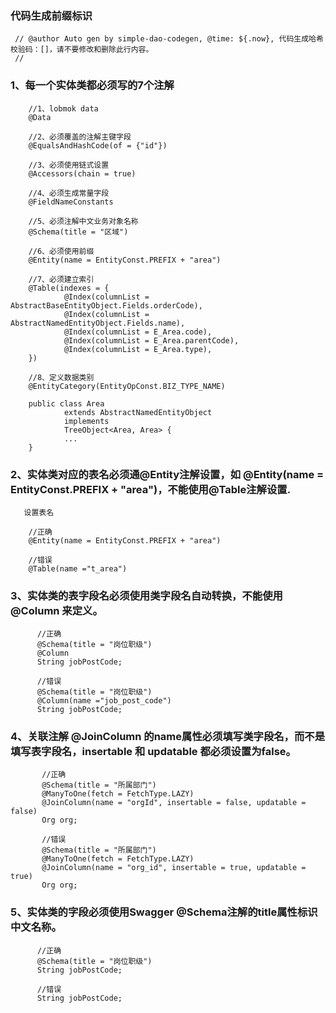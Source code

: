 ### 代码生成前缀标识
     // @author Auto gen by simple-dao-codegen, @time: ${.now}, 代码生成哈希校验码：[]，请不要修改和删除此行内容。
     // 
### 1、每一个实体类都必须写的7个注解

        //1、lobmok data
        @Data
        
        //2、必须覆盖的注解主键字段
        @EqualsAndHashCode(of = {"id"})
        
        //3、必须使用链式设置
        @Accessors(chain = true) 
        
        //4、必须生成常量字段
        @FieldNameConstants
        
        //5、必须注解中文业务对象名称
        @Schema(title = "区域")
        
        //6、必须使用前缀
        @Entity(name = EntityConst.PREFIX + "area")
        
        //7、必须建立索引
        @Table(indexes = {
                @Index(columnList = AbstractBaseEntityObject.Fields.orderCode),
                @Index(columnList = AbstractNamedEntityObject.Fields.name),
                @Index(columnList = E_Area.code),
                @Index(columnList = E_Area.parentCode),
                @Index(columnList = E_Area.type),
        })

        //8、定义数据类别 
        @EntityCategory(EntityOpConst.BIZ_TYPE_NAME)

        public class Area
                extends AbstractNamedEntityObject
                implements
                TreeObject<Area, Area> {
                ...
        }
        
        
### 2、实体类对应的表名必须通@Entity注解设置，如 @Entity(name = EntityConst.PREFIX + "area")，不能使用@Table注解设置.
       
       设置表名
       
        //正确
        @Entity(name = EntityConst.PREFIX + "area")
        
        //错误
        @Table(name ="t_area")
        

### 3、实体类的表字段名必须使用类字段名自动转换，不能使用 @Column 来定义。
       
          //正确
          @Schema(title = "岗位职级")
          @Column
          String jobPostCode;  
      
          //错误
          @Schema(title = "岗位职级")
          @Column(name ="job_post_code")
          String jobPostCode;     

### 4、关联注解 @JoinColumn 的name属性必须填写类字段名，而不是填写表字段名，insertable 和 updatable 都必须设置为false。

           //正确
           @Schema(title = "所属部门")
           @ManyToOne(fetch = FetchType.LAZY)
           @JoinColumn(name = "orgId", insertable = false, updatable = false)
           Org org;
           
           //错误
           @Schema(title = "所属部门")
           @ManyToOne(fetch = FetchType.LAZY)
           @JoinColumn(name = "org_id", insertable = true, updatable = true)
           Org org;
           
### 5、实体类的字段必须使用Swagger @Schema注解的title属性标识中文名称。

          //正确
          @Schema(title = "岗位职级") 
          String jobPostCode;  
      
          //错误 
          String jobPostCode;    
